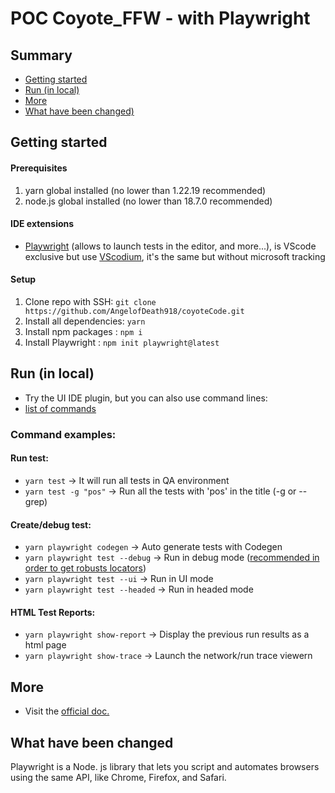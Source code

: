 # POC Coyote_FFW - with Playwright

## Summary

- [Getting started ](#getting-started-in-local-for-creation-or-debug)
- [Run (in local)](#run-in-local)
- [More](#more)
- [What have been changed)](#what-have-been-changed)

## Getting started 

#### Prerequisites

1. yarn global installed (no lower than 1.22.19 recommended)
2. node.js global installed (no lower than 18.7.0 recommended)

#### IDE extensions

- [Playwright](https://open-vsx.org/extension/ms-playwright/playwright) (allows to launch tests in the editor, and more...), is VScode exclusive but use [VScodium](https://payplug-prod.atlassian.net/wiki/spaces/F/pages/128581677/Workspace+setup), it's the same but without microsoft tracking

#### Setup

1. Clone repo with SSH: `git clone https://github.com/AngelofDeath918/coyoteCode.git `
2. Install all dependencies: `yarn`
3. Install npm packages : `npm i`
4. Install Playwright : `npm init playwright@latest`

## Run (in local)
- Try the UI IDE plugin, but you can also use command lines:
- [list of commands](https://playwright.dev/docs/running-tests#command-line)

### Command examples:

#### Run test:

- `yarn test` -> It will run all tests in QA environment
- `yarn test -g "pos"` -> Run all the tests with 'pos' in the title (-g or --grep)

#### Create/debug test:

- `yarn playwright codegen` -> Auto generate tests with Codegen
- `yarn playwright test --debug` -> Run in debug mode ([recommended in order to get robusts locators](https://payplug-prod.atlassian.net/wiki/spaces/F/pages/159285394/Locators+selectors+DOM+elements#Advantage-of---debug-command-on-alternatives-%E2%80%98codegen-or---ui-modes%E2%80%99))
- `yarn playwright test --ui` -> Run in UI mode
- `yarn playwright test --headed` -> Run in headed mode

#### HTML Test Reports:

- `yarn playwright show-report` -> Display the previous run results as a html page
- `yarn playwright show-trace` -> Launch the network/run trace viewern

## More

- Visit the [official doc.](https://playwright.dev/docs/intro) 

## What have been changed
Playwright is a Node. js library that lets you script and automates browsers using the same API, like Chrome, Firefox, and Safari.